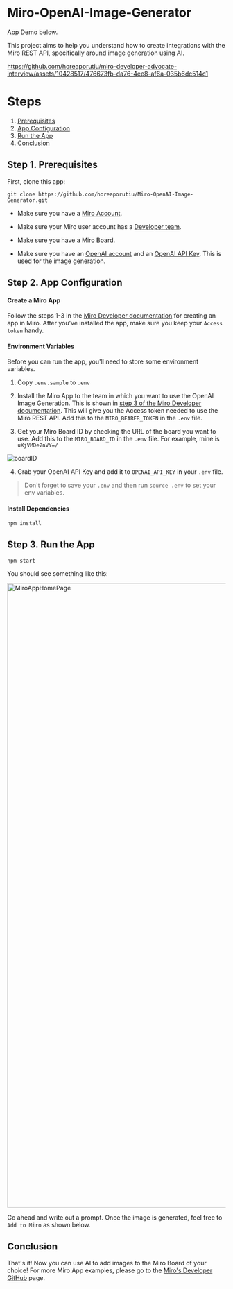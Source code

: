 # Miro-OpenAI-Image-Generator

App Demo below.

This project aims to help you understand how to create integrations with the Miro REST API, specifically 
around image generation using AI.

https://github.com/horeaporutiu/miro-developer-advocate-interview/assets/10428517/476673fb-da76-4ee8-af6a-035b6dc514c1

# Steps 
1. [Prerequisites](#step-1-prerequisites)
2. [App Configuration](#step-2-app-configuration)
3. [Run the App](#step-3-run-the-app)
4. [Conclusion](#conclusion) 

## Step 1. Prerequisites

First, clone this app: 

```git clone https://github.com/horeaporutiu/Miro-OpenAI-Image-Generator.git```

* Make sure you have a [Miro Account](https://miro.com/signup/).

* Make sure your Miro user account has a [Developer team](https://developers.miro.com/docs/create-a-developer-team).

* Make sure you have a Miro Board. 

* Make sure you have an [OpenAI account](https://platform.openai.com/) and an [OpenAI API Key](https://platform.openai.com/account/api-keys). This is used for the image generation. 

## Step 2. App Configuration

#### Create a Miro App

Follow the steps 1-3 in the [Miro Developer documentation](https://developers.miro.com/docs/rest-api-build-your-first-hello-world-app#step-1-create-your-app-in-miro) for creating an app in Miro.
After you've installed the app, make sure you keep your `Access token` handy.

#### Environment Variables

Before you can run the app, you'll need to store some environment variables.

1. Copy `.env.sample` to `.env`

2. Install the Miro App to the team in which you want to use the OpenAI Image Generation. This is shown in [step 3 of the Miro Developer documentation](https://developers.miro.com/docs/rest-api-build-your-first-hello-world-app#step-3-install-the-app). This will give you the Access token needed to use the Miro REST API. Add this to the `MIRO_BEARER_TOKEN` in the `.env` file.

3. Get your Miro Board ID by checking the URL of the board you want to use. Add this to the `MIRO_BOARD_ID`
in the `.env` file. For example, mine is `uXjVMDe2nVY=/`

![boardID](https://github.com/horeaporutiu/Miro-OpenAI-Image-Generator/assets/10428517/22cdb6b1-276a-466f-9d5e-8f19bf0a0990)

4. Grab your OpenAI API Key and add it to `OPENAI_API_KEY` in your `.env` file.

> Don't forget to save your `.env` and then run 
```source .env``` to set your env variables. 

#### Install Dependencies

`npm install`

## Step 3. Run the App

`npm start`

You should see something like this:

<img width="1440" alt="MiroAppHomePage" src="https://github.com/horeaporutiu/Miro-OpenAI-Image-Generator/assets/10428517/208926c8-b42c-4842-af52-f737af3b4248">

Go ahead and write out a prompt. Once the image is generated, feel free to `Add to Miro` as shown below.

## Conclusion

That's it! Now you can use AI to add images to the Miro Board of your choice! For more Miro App examples, 
please go to the [Miro's Developer GitHub](https://github.com/miroapp/app-examples) page.


